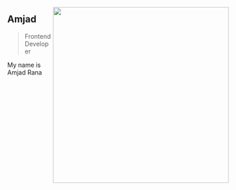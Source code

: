 [<img align="right" width="400" src="https://github-readme-stats.vercel.app/api?username=mdamjadrana&show_icons=true&count_private=true"/>](https://github.com/mdamjadrana)

## Amjad

> Frontend Developer <br/>

My name is Amjad Rana 
